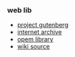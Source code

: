 ### web lib

+ [project gutenberg](https://www.gutenberg.org/)
+ [internet archive](https://archive.org/)
+ [opem library](https://openlibrary.org/)
+ [wiki source](https://de.wikisource.org/)
